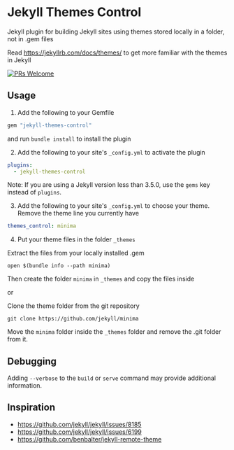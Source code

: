 # Jekyll Themes Control

Jekyll plugin for building Jekyll sites using themes stored locally in a folder, not in .gem files

Read https://jekyllrb.com/docs/themes/ to get more familiar with the themes in Jekyll

[![PRs Welcome](https://img.shields.io/badge/PRs-welcome-brightgreen.svg?style=flat-square)](http://makeapullrequest.com)


## Usage

1. Add the following to your Gemfile

  ```ruby
  gem "jekyll-themes-control"
  ```

  and run `bundle install` to install the plugin

2. Add the following to your site's `_config.yml` to activate the plugin

  ```yml
  plugins:
    - jekyll-themes-control
  ```
  Note: If you are using a Jekyll version less than 3.5.0, use the `gems` key instead of `plugins`.

3. Add the following to your site's `_config.yml` to choose your theme. Remove the theme line you currently have

  ```yml
  themes_control: minima
  ```

4. Put your theme files in the folder `_themes`

Extract the files from your locally installed .gem

```
open $(bundle info --path minima)
```
Then create the folder ```minima``` in ```_themes``` and copy the files inside

or

Clone the theme folder from the git repository

```
git clone https://github.com/jekyll/minima
```
Move the ```minima``` folder inside the ```_themes``` folder and remove the .git folder from it.

## Debugging

Adding `--verbose` to the `build` or `serve` command may provide additional information.


## Inspiration

* https://github.com/jekyll/jekyll/issues/8185
* https://github.com/jekyll/jekyll/issues/6199
* https://github.com/benbalter/jekyll-remote-theme
